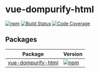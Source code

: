 # vue-dompurify-html

[![npm](https://img.shields.io/npm/v/vue-dompurify-html)](https://www.npmjs.com/package/vue-dompurify-html)
[![Build Status](https://github.com/LeSuisse/vue-dompurify-html/actions/workflows/CI.yml/badge.svg?branch=main)](https://github.com/LeSuisse/vue-dompurify-html/actions/workflows/CI.yml?query=branch%3Amain)
[![Code Coverage](https://codecov.io/gh/LeSuisse/vue-dompurify-html/branch/main/graph/badge.svg)](https://codecov.io/gh/LeSuisse/vue-dompurify-html)

## Packages

| Package                                           | Version                                                                                                       |
|---------------------------------------------------| :----------------------------------------------------------------------------------------------------------------------------------- |
| [vue-dompurify-html](packages/vue-dompurify-html) | [![npm](https://img.shields.io/npm/v/vue-dompurify-html)](https://www.npmjs.com/package/vue-dompurify-html)                          |